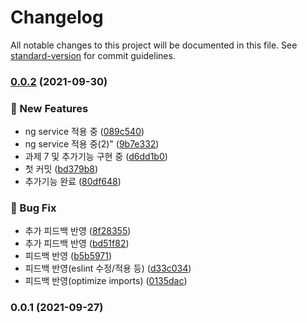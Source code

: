 # Changelog

All notable changes to this project will be documented in this file. See [standard-version](https://github.com/conventional-changelog/standard-version) for commit guidelines.

### [0.0.2](https://github.com/ShineJaRam/cat-search-assignment/compare/v0.0.1...v0.0.2) (2021-09-30)


### :rocket: New Features

* ng service 적용 중 ([089c540](https://github.com/ShineJaRam/cat-search-assignment/commit/089c540eb96f901daa61568d0957f27473133216))
* ng service 적용 중(2)" ([9b7e332](https://github.com/ShineJaRam/cat-search-assignment/commit/9b7e332cc887daa78cb1ffde67622554ada28607))
* 과제 7 및 추가기능 구현 중 ([d6dd1b0](https://github.com/ShineJaRam/cat-search-assignment/commit/d6dd1b09861f7bfed89b5c997b5e3a3c9255525a))
* 첫 커밋 ([bd379b8](https://github.com/ShineJaRam/cat-search-assignment/commit/bd379b8c2a2949a3ec7b31f89663bccd7f6bc2d6))
* 추가기능 완료 ([80df648](https://github.com/ShineJaRam/cat-search-assignment/commit/80df6483ba2b3ecf6a12db7a75c02c8fc734d971))


### :bug: Bug Fix

* 추가 피드백 반영 ([8f28355](https://github.com/ShineJaRam/cat-search-assignment/commit/8f283558f49805f8ddb908abe0731cf5db1ef68c))
* 추가 피드백 반영 ([bd51f82](https://github.com/ShineJaRam/cat-search-assignment/commit/bd51f8230c7e630242625624d119541961a6eded))
* 피드백 반영 ([b5b5971](https://github.com/ShineJaRam/cat-search-assignment/commit/b5b597132dee76eee7e3141528ef16f0f1f3fa92))
* 피드백 반영(eslint 수정/적용 등) ([d33c034](https://github.com/ShineJaRam/cat-search-assignment/commit/d33c034fd85ea4ff70e0af0480b7ded2a373fe9e))
* 피드백 반영(optimize imports) ([0135dac](https://github.com/ShineJaRam/cat-search-assignment/commit/0135dac9979ec5df7926028bcd8e53b2de59d61c))

### 0.0.1 (2021-09-27)
